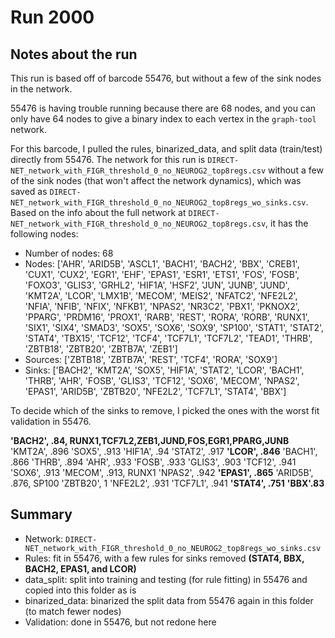 # Run 2000

## Notes about the run
This run is based off of barcode 55476, but without a few of the sink nodes in the network.

55476 is having trouble running because there are 68 nodes, and you can only have 64 nodes to give a binary index to each vertex in the `graph-tool` network. 

For this barcode, I pulled the rules, binarized_data, and split data (train/test) directly from 55476. The network for this run is `DIRECT-NET_network_with_FIGR_threshold_0_no_NEUROG2_top8regs.csv` without a few of the sink nodes (that won't affect the network dynamics), which was saved as `DIRECT-NET_network_with_FIGR_threshold_0_no_NEUROG2_top8regs_wo_sinks.csv`. Based on the info about the full network at `DIRECT-NET_network_with_FIGR_threshold_0_no_NEUROG2_top8regs.csv`, it has the following nodes:

- Number of nodes: 68
- Nodes:  ['AHR', 'ARID5B', 'ASCL1', 'BACH1', 'BACH2', 'BBX', 'CREB1', 'CUX1', 'CUX2', 'EGR1', 'EHF', 'EPAS1', 'ESR1', 'ETS1', 'FOS', 'FOSB', 'FOXO3', 'GLIS3', 'GRHL2', 'HIF1A', 'HSF2', 'JUN', 'JUNB', 'JUND', 'KMT2A', 'LCOR', 'LMX1B', 'MECOM', 'MEIS2', 'NFATC2', 'NFE2L2', 'NFIA', 'NFIB', 'NFIX', 'NFKB1', 'NPAS2', 'NR3C2', 'PBX1', 'PKNOX2', 'PPARG', 'PRDM16', 'PROX1', 'RARB', 'REST', 'RORA', 'RORB', 'RUNX1', 'SIX1', 'SIX4', 'SMAD3', 'SOX5', 'SOX6', 'SOX9', 'SP100', 'STAT1', 'STAT2', 'STAT4', 'TBX15', 'TCF12', 'TCF4', 'TCF7L1', 'TCF7L2', 'TEAD1', 'THRB', 'ZBTB18', 'ZBTB20', 'ZBTB7A', 'ZEB1']
- Sources:  ['ZBTB18', 'ZBTB7A', 'REST', 'TCF4', 'RORA', 'SOX9']
- Sinks:  ['BACH2', 'KMT2A', 'SOX5', 'HIF1A', 'STAT2', 'LCOR', 'BACH1', 'THRB', 'AHR', 'FOSB', 'GLIS3', 'TCF12', 'SOX6', 'MECOM', 'NPAS2', 'EPAS1', 'ARID5B', 'ZBTB20', 'NFE2L2', 'TCF7L1', 'STAT4', 'BBX']

To decide which of the sinks to remove, I picked the ones with the worst fit validation in 55476. 

**'BACH2', .84, RUNX1,TCF7L2,ZEB1,JUND,FOS,EGR1,PPARG,JUNB**
'KMT2A', .896
'SOX5', .913
'HIF1A', .94
'STAT2', .917
**'LCOR', .846**
'BACH1', .866
'THRB', .894
'AHR', .933
'FOSB', .933
'GLIS3', .903
'TCF12', .941
'SOX6', .913
'MECOM', .913, RUNX1
'NPAS2', .942
**'EPAS1', .865**
'ARID5B', .876, SP100
'ZBTB20', 1
'NFE2L2', .931
'TCF7L1', .941
**'STAT4', .751**
**'BBX'.83**

## Summary
- Network: `DIRECT-NET_network_with_FIGR_threshold_0_no_NEUROG2_top8regs_wo_sinks.csv`
- Rules: fit in 55476, with a few rules for sinks removed **(STAT4, BBX, BACH2, EPAS1, and LCOR)**
- data_split: split into training and testing (for rule fitting) in 55476 and copied into this folder as is
- binarized_data: binarized the split data from 55476 again in this folder (to match fewer nodes)
- Validation: done in 55476, but not redone here